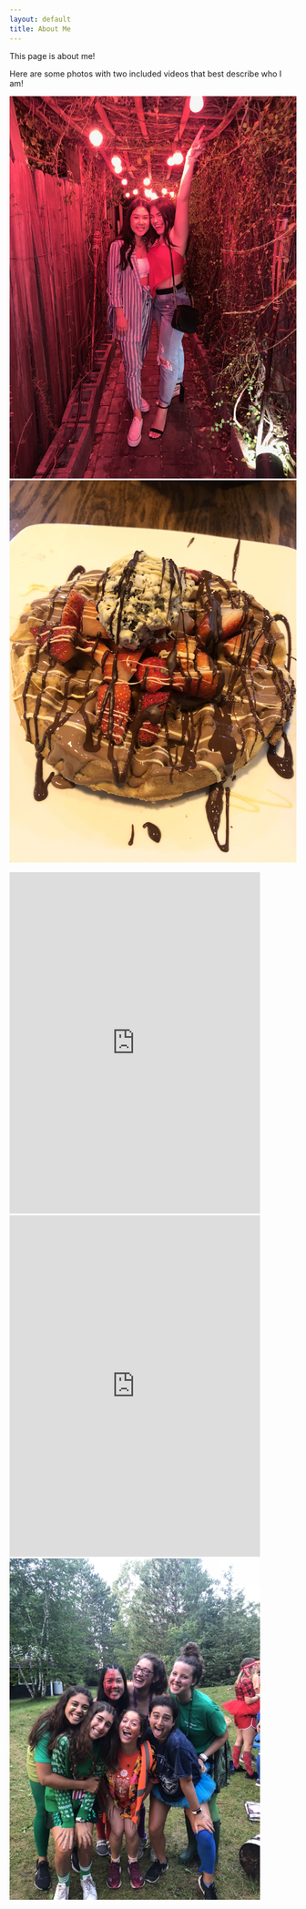 ```yaml
---
layout: default
title: About Me
---
```


This page is about me!

Here are some photos with two included videos that best describe who I am! 

![My 21st Birthday](birthday.JPG)
![Favorite Desert](icecream.JPG)
<iframe src='https://gfycat.com/ifr/OilyAlertBlacknorwegianelkhound' frameborder='0' scrolling='no' allowfullscreen width='440' height='600'></iframe>
<iframe src='https://gfycat.com/ifr/DopeyApprehensiveFlickertailsquirrel' frameborder='0' scrolling='no' allowfullscreen width='440' height='600'></iframe>

<img src="BT.jpg" width="440" height="600">
